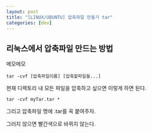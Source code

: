 ```yaml
---
layout: post
title: "[LINUX/UBUNTU] 압축파일 만들기 tar"
categories: [dev]
---
```


## 리눅스에서 압축파일 만드는 방법

메모메모

```
tar -cvf [압축파일이름] [압축할파일들...]
```

현재 디렉토리 내 모든 파일을 압축하고 싶으면 이렇게 하면 된다.

```
tar -cvf myTar.tar *
```

그리고 압축파일 명에 .tar를 꼭 붙여주자.

그러지 않으면 빨간색으로 바뀌지 않는다.